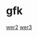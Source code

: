 # gfk
<a href="https://github.com/awku/gfk/tree/wer2">wer2</a>
<a href="https://github.com/awku/gfk/tree/w3">wer3</a>

